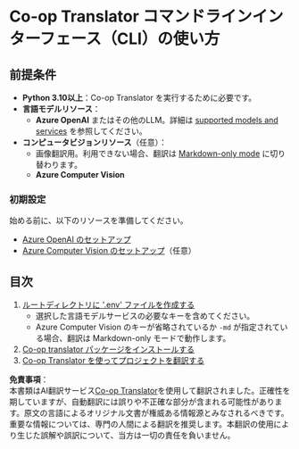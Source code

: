 <!--
CO_OP_TRANSLATOR_METADATA:
{
  "original_hash": "d8eec418d6325416b9fab19a2dfcbf41",
  "translation_date": "2025-05-06T17:51:48+00:00",
  "source_file": "getting_started/command-line-guide/command-line-guide.md",
  "language_code": "ja"
}
-->
# Co-op Translator コマンドラインインターフェース（CLI）の使い方

## 前提条件

- **Python 3.10以上**：Co-op Translator を実行するために必要です。
- **言語モデルリソース**：  
  - **Azure OpenAI** またはその他のLLM。詳細は [supported models and services](../../../../README.md) を参照してください。
- **コンピュータビジョンリソース**（任意）：  
  - 画像翻訳用。利用できない場合、翻訳は [Markdown-only mode](../markdown-only-mode.md) に切り替わります。  
  - **Azure Computer Vision**

### 初期設定

始める前に、以下のリソースを準備してください。

- [Azure OpenAI のセットアップ](../set-up-resources/set-up-azure-openai.md)  
- [Azure Computer Vision のセットアップ](../set-up-resources/set-up-azure-computer-vision.md)（任意）

## 目次

1. [ルートディレクトリに '.env' ファイルを作成する](./create-env-file.md)  
   - 選択した言語モデルサービスの必要なキーを含めてください。  
   - Azure Computer Vision のキーが省略されているか `-md` が指定されている場合、翻訳は Markdown-only モードで動作します。  
3. [Co-op translator パッケージをインストールする](./install-package.md)  
4. [Co-op Translator を使ってプロジェクトを翻訳する](./translator-your-project.md)

**免責事項**：  
本書類はAI翻訳サービス[Co-op Translator](https://github.com/Azure/co-op-translator)を使用して翻訳されました。正確性を期していますが、自動翻訳には誤りや不正確な部分が含まれる可能性があります。原文の言語によるオリジナル文書が権威ある情報源とみなされるべきです。重要な情報については、専門の人間による翻訳を推奨します。本翻訳の使用により生じた誤解や誤訳について、当方は一切の責任を負いません。